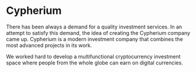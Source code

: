 # Cypherium
There has been always a demand for a quality investment services.
In an attempt to satisfy this demand, the idea of creating the  Cypherium company came up. Cypherium is a modern investment company that combines the most advanced projects in its work. 
            
We worked hard to develop a multifunctional cryptocurrency investment space where people from the whole globe can earn on digital currencies.
